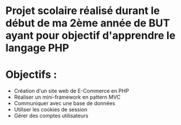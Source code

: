 # Projet scolaire réalisé durant le début de ma 2ème année de BUT ayant pour objectif d'apprendre le langage PHP
# Objectifs :
 - Création d'un site web de E-Commerce en PHP 
 - Réaliser un mini-framework en pattern MVC
 - Communiquer avec une base de données
 - Utiliser les cookies de session
 - Gérer des comptes utilisateurs 
